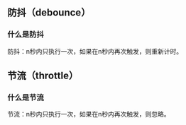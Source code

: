 ## 防抖（debounce）
### 什么是防抖
防抖：n秒内只执行一次，如果在n秒内再次触发，则重新计时。

## 节流（throttle）
### 什么是节流
节流：n秒内只执行一次，如果在n秒内再次触发，则忽略。

```

```

